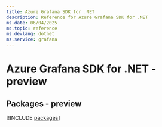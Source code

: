 ```yaml
---
title: Azure Grafana SDK for .NET
description: Reference for Azure Grafana SDK for .NET
ms.date: 06/04/2025
ms.topic: reference
ms.devlang: dotnet
ms.service: grafana
---
```

# Azure Grafana SDK for .NET - preview
## Packages - preview
[!INCLUDE [packages](grafana-index.md)]